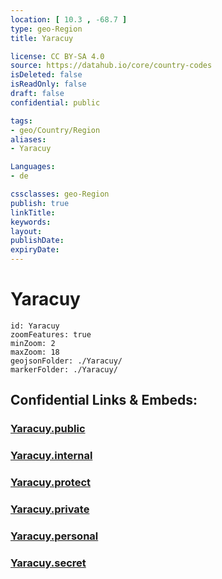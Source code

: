 ```yaml
---
location: [ 10.3 , -68.7 ] 
type: geo-Region
title: Yaracuy

license: CC BY-SA 4.0
source: https://datahub.io/core/country-codes
isDeleted: false
isReadOnly: false
draft: false
confidential: public

tags:
- geo/Country/Region
aliases:
- Yaracuy

Languages:
- de

cssclasses: geo-Region
publish: true
linkTitle: 
keywords: 
layout: 
publishDate: 
expiryDate: 
---
```


# Yaracuy

```leaflet
id: Yaracuy
zoomFeatures: true 
minZoom: 2 
maxZoom: 18
geojsonFolder: ./Yaracuy/
markerFolder: ./Yaracuy/
```


## Confidential Links & Embeds: 

### [Yaracuy.public](/_public/\Earth\Continent\America~South\Venezuela\States~VenezuelaYaracuy.public.md) 

### [Yaracuy.internal](/_internal/\Earth\Continent\America~South\Venezuela\States~VenezuelaYaracuy.internal.md) 

### [Yaracuy.protect](/_protect/\Earth\Continent\America~South\Venezuela\States~VenezuelaYaracuy.protect.md) 

### [Yaracuy.private](/_private/\Earth\Continent\America~South\Venezuela\States~VenezuelaYaracuy.private.md) 

### [Yaracuy.personal](/_personal/\Earth\Continent\America~South\Venezuela\States~VenezuelaYaracuy.personal.md) 

### [Yaracuy.secret](/_secret/\Earth\Continent\America~South\Venezuela\States~VenezuelaYaracuy.secret.md)

